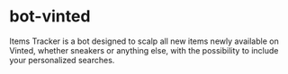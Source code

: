 # bot-vinted
Items Tracker is a bot designed to scalp all new items newly available on Vinted, whether sneakers or anything else, with the possibility to include your personalized searches. 
